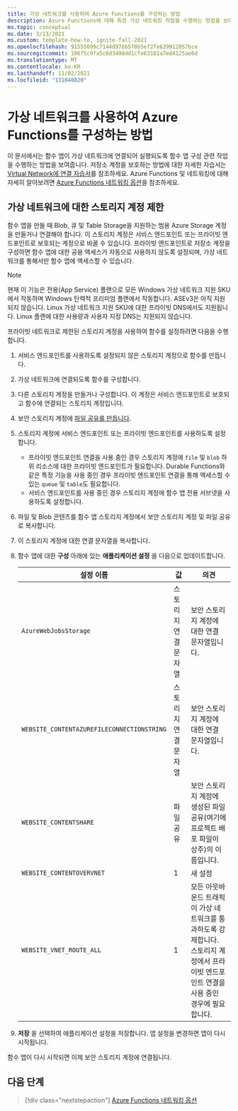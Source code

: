 ```yaml
---
title: 가상 네트워크를 사용하여 Azure Functions를 구성하는 방법
description: Azure Functions에 대해 특정 가상 네트워킹 작업을 수행하는 방법을 보여 주는 문서입니다.
ms.topic: conceptual
ms.date: 3/13/2021
ms.custom: template-how-to, ignite-fall-2021
ms.openlocfilehash: 91555099c7144d976b5f0b5ef2fe639912857bce
ms.sourcegitcommit: 106f5c9fa5c6d3498dd1cfe63181a7ed4125ae6d
ms.translationtype: MT
ms.contentlocale: ko-KR
ms.lasthandoff: 11/02/2021
ms.locfileid: "131048820"
---
```

# <a name="how-to-configure-azure-functions-with-a-virtual-network"></a>가상 네트워크를 사용하여 Azure Functions를 구성하는 방법

이 문서에서는 함수 앱이 가상 네트워크에 연결되어 실행되도록 함수 앱 구성 관련 작업을 수행하는 방법을 보여줍니다. 저장소 계정을 보호하는 방법에 대한 자세한 자습서는 [Virtual Network에 연결 자습서](functions-create-vnet.md)를 참조하세요. Azure Functions 및 네트워킹에 대해 자세히 알아보려면 [Azure Functions 네트워킹 옵션](functions-networking-options.md)을 참조하세요.

## <a name="restrict-your-storage-account-to-a-virtual-network"></a>가상 네트워크에 대한 스토리지 계정 제한 

함수 앱을 만들 때 Blob, 큐 및 Table Storage을 지원하는 범용 Azure Storage 계정을 만들거나 연결해야 합니다. 이 스토리지 계정은 서비스 엔드포인트 또는 프라이빗 엔드포인트로 보호되는 계정으로 바꿀 수 있습니다. 프라이빗 엔드포인트로 저장소 계정을 구성하면 함수 앱에 대한 공용 액세스가 자동으로 사용하지 않도록 설정되며, 가상 네트워크를 통해서만 함수 앱에 액세스할 수 있습니다. 

> [!NOTE]  
> 현재 이 기능은 전용(App Service) 플랜으로 모든 Windows 가상 네트워크 지원 SKU에서 작동하며 Windows 탄력적 프리미엄 플랜에서 작동합니다. ASEv3은 아직 지원 되지 않습니다. Linux 가상 네트워크 지원 SKU에 대한 프라이빗 DNS에서도 지원됩니다. Linux 플랜에 대한 사용량과 사용자 지정 DNS는 지원되지 않습니다. 

프라이빗 네트워크로 제한된 스토리지 계정을 사용하여 함수를 설정하려면 다음을 수행합니다.

1. 서비스 엔드포인트를 사용하도록 설정되지 않은 스토리지 계정으로 함수를 만듭니다.

1. 가상 네트워크에 연결되도록 함수를 구성합니다.

1. 다른 스토리지 계정을 만들거나 구성합니다.  이 계정은 서비스 엔드포인트로 보호되고 함수에 연결되는 스토리지 계정입니다.

1. 보안 스토리지 계정에 [파일 공유를 만듭니다](../storage/files/storage-how-to-create-file-share.md#create-a-file-share).

1. 스토리지 계정에 서비스 엔드포인트 또는 프라이빗 엔드포인트를 사용하도록 설정합니다.  
    * 프라이빗 엔드포인트 연결을 사용 중인 경우 스토리지 계정에 `file` 및 `blob` 하위 리소스에 대한 프라이빗 엔드포인트가 필요합니다.  Durable Functions와 같은 특정 기능을 사용 중인 경우 프라이빗 엔드포인트 연결을 통해 액세스할 수 있는 `queue` 및 `table`도 필요합니다.
    * 서비스 엔드포인트를 사용 중인 경우 스토리지 계정에 함수 앱 전용 서브넷을 사용하도록 설정합니다.

1. 파일 및 Blob 콘텐츠를 함수 앱 스토리지 계정에서 보안 스토리지 계정 및 파일 공유로 복사합니다.

1. 이 스토리지 계정에 대한 연결 문자열을 복사합니다.

1. 함수 앱에 대한 **구성** 아래에 있는 **애플리케이션 설정** 을 다음으로 업데이트합니다.

    | 설정 이름 | 값 | 의견 |
    |----|----|----|
    | `AzureWebJobsStorage`| 스토리지 연결 문자열 | 보안 스토리지 계정에 대한 연결 문자열입니다. |
    | `WEBSITE_CONTENTAZUREFILECONNECTIONSTRING` |  스토리지 연결 문자열 | 보안 스토리지 계정에 대한 연결 문자열입니다. |
    | `WEBSITE_CONTENTSHARE` | 파일 공유 | 보안 스토리지 계정에 생성된 파일 공유(여기에 프로젝트 배포 파일이 상주)의 이름입니다. |
    | `WEBSITE_CONTENTOVERVNET` | 1 | 새 설정 |
    | `WEBSITE_VNET_ROUTE_ALL` | 1 | 모든 아웃바운드 트래픽이 가상 네트워크를 통과하도록 강제합니다. 스토리지 계정에서 프라이빗 엔드포인트 연결을 사용 중인 경우에 필요합니다. |

1. **저장** 을 선택하여 애플리케이션 설정을 저장합니다. 앱 설정을 변경하면 앱이 다시 시작됩니다.  

함수 앱이 다시 시작되면 이제 보안 스토리지 계정에 연결됩니다.

## <a name="next-steps"></a>다음 단계

> [!div class="nextstepaction"]
> [Azure Functions 네트워킹 옵션](functions-networking-options.md)
